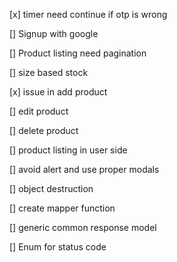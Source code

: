 [x] timer need continue if otp is wrong

[] Signup with google

[] Product listing need pagination

[] size based stock

[x] issue in add product

[] edit product

[] delete product

[] product listing in user side

[] avoid alert and use proper modals

[] object destruction

[] create mapper function

[] generic common response model

[] Enum for status code
